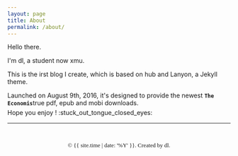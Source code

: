 ```yaml
---
layout: page
title: About  
permalink: /about/
---
```

<!--sidebar调用这个title: About-->

<style>
	.page{
    margin-top: 3em;  /*About title*/
}
  .page-title{
    margin-bottom: .5em;  /*About title*/    
  }
</style>


Hello there.

I'm dl, a student now <span class="fa-color"><i class="fa fa-linkedin-square" aria-hidden="true"></i></span> xmu.

This is the <span class="fa-color"><i class="fa fa-facebook-square" aria-hidden="true"></i></span>irst blog I create, which is based on <span class="fa-color"><i class="fa fa-git-square" aria-hidden="true"></i></span>hub and Lanyon, a Jekyll theme.

Launched on August 9th, 2016, it's designed to provide the newest <code><b>The Economis</b><i class="fa fa-tumblr-square" aria-hidden="true"></i></code>true pdf, epub and mobi downloads.

<p style="margin-top:-.7em;">
Hope you enjoy&nbsp;! :stuck_out_tongue_closed_eyes:
</p>
<style>
.emoji{
    width:1.2em;
    height:1.2em;
    display: inline-block;
    margin-top: .7em;
}
</style>

<hr style="margin-bottom: 3em; border-top: 1px solid #fafafa;" />


<!--footer-->
<div class="footer">
&copy; {{ site.time | date: '%Y' }}. Created by <a href="/changelog/"><i class="fa fa-paper-plane-o" aria-hidden="true"></i></a> dl.
</div>

<style>
div.footer {
	text-align:center;
	font-family: serif;
	font-size: 13px;
	margin-bottom: 10px; 
  }

span.fa-color{
     color: #268bd2;	
 }
</style>